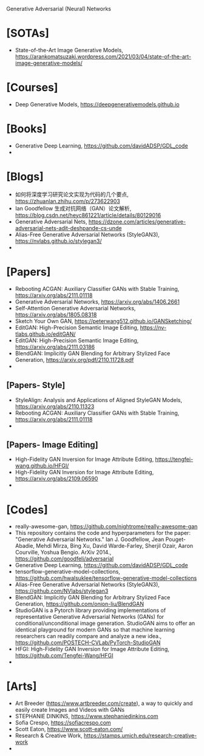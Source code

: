 Generative Adversarial (Neural) Networks


# [SOTAs]
+ State-of-the-Art Image Generative Models, https://arankomatsuzaki.wordpress.com/2021/03/04/state-of-the-art-image-generative-models/

# [Courses]
+ Deep Generative Models, https://deepgenerativemodels.github.io


# [Books]
+ Generative Deep Learning, https://github.com/davidADSP/GDL_code
+ 

# [Blogs]
+ 如何将深度学习研究论文实现为代码的几个要点, https://zhuanlan.zhihu.com/p/273622903
+ Ian Goodfellow 生成对抗网络（GAN）论文解析, https://blog.csdn.net/heyc861221/article/details/80129016
+ Generative Adversarial Nets, https://dzone.com/articles/generative-adversarial-nets-adit-deshpande-cs-unde
+ Alias-Free Generative Adversarial Networks (StyleGAN3), https://nvlabs.github.io/stylegan3/
+ 

# [Papers]
+ Rebooting ACGAN: Auxiliary Classifier GANs with Stable Training, https://arxiv.org/abs/2111.01118
+ Generative Adversarial Networks, https://arxiv.org/abs/1406.2661
+ Self-Attention Generative Adversarial Networks, https://arxiv.org/abs/1805.08318
+ Sketch Your Own GAN, https://peterwang512.github.io/GANSketching/
+ EditGAN: High-Precision Semantic Image Editing, https://nv-tlabs.github.io/editGAN/
+ EditGAN: High-Precision Semantic Image Editing, https://arxiv.org/abs/2111.03186
+ BlendGAN: Implicitly GAN Blending for Arbitrary Stylized Face Generation, https://arxiv.org/pdf/2110.11728.pdf
+ 

## [Papers- Style]
+ StyleAlign: Analysis and Applications of Aligned StyleGAN Models, https://arxiv.org/abs/2110.11323
+ Rebooting ACGAN: Auxiliary Classifier GANs with Stable Training, https://arxiv.org/abs/2111.01118
+ 

## [Papers- Image Editing]
+ High-Fidelity GAN Inversion for Image Attribute Editing, https://tengfei-wang.github.io/HFGI/
+ High-Fidelity GAN Inversion for Image Attribute Editing, https://arxiv.org/abs/2109.06590
+ 

# [Codes]
+ really-awesome-gan, https://github.com/nightrome/really-awesome-gan
+ This repository contains the code and hyperparameters for the paper: "Generative Adversarial Networks." Ian J. Goodfellow, Jean Pouget-Abadie, Mehdi Mirza, Bing Xu, David Warde-Farley, Sherjil Ozair, Aaron Courville, Yoshua Bengio. ArXiv 2014., https://github.com/goodfeli/adversarial
+ Generative Deep Learning, https://github.com/davidADSP/GDL_code
+ tensorflow-generative-model-collections, https://github.com/hwalsuklee/tensorflow-generative-model-collections
+ Alias-Free Generative Adversarial Networks (StyleGAN3), https://github.com/NVlabs/stylegan3
+ BlendGAN: Implicitly GAN Blending for Arbitrary Stylized Face Generation, https://github.com/onion-liu/BlendGAN
+ StudioGAN is a Pytorch library providing implementations of representative Generative Adversarial Networks (GANs) for conditional/unconditional image generation. StudioGAN aims to offer an identical playground for modern GANs so that machine learning researchers can readily compare and analyze a new idea., https://github.com/POSTECH-CVLab/PyTorch-StudioGAN
+ HFGI: High-Fidelity GAN Inversion for Image Attribute Editing, https://github.com/Tengfei-Wang/HFGI
+ 

# [Arts]
+ Art Breeder (https://www.artbreeder.com/create), a way to quickly and easily create Images and Videos with GANs
+ STEPHANIE DINKINS, https://www.stephaniedinkins.com
+ Sofia Crespo, https://sofiacrespo.com
+ Scott Eaton, https://www.scott-eaton.com/
+ Research & Creative Work, https://stamps.umich.edu/research-creative-work
+ 

